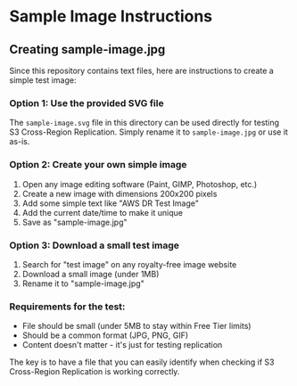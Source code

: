 # Sample Image Instructions

## Creating sample-image.jpg

Since this repository contains text files, here are instructions to create a simple test image:

### Option 1: Use the provided SVG file
The `sample-image.svg` file in this directory can be used directly for testing S3 Cross-Region Replication. Simply rename it to `sample-image.jpg` or use it as-is.

### Option 2: Create your own simple image
1. Open any image editing software (Paint, GIMP, Photoshop, etc.)
2. Create a new image with dimensions 200x200 pixels
3. Add some simple text like "AWS DR Test Image"
4. Add the current date/time to make it unique
5. Save as "sample-image.jpg"

### Option 3: Download a small test image
1. Search for "test image" on any royalty-free image website
2. Download a small image (under 1MB)
3. Rename it to "sample-image.jpg"

### Requirements for the test:
- File should be small (under 5MB to stay within Free Tier limits)
- Should be a common format (JPG, PNG, GIF)
- Content doesn't matter - it's just for testing replication

The key is to have a file that you can easily identify when checking if S3 Cross-Region Replication is working correctly.
